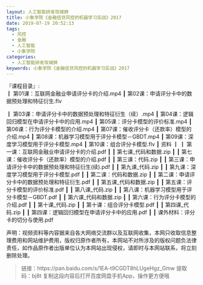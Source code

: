 ```yaml
---
layout: 人工智能研发攻城狮
title: 小象学院《金融信贷风控的机器学习实战》2017
date: 2019-07-19 20:52:13
tags:
  - 风控
  - 金融
  - 人工智能
  - 小象学院
categories:
  - 人工智能研发攻城狮
keywords: 小象学院《金融信贷风控的机器学习实战》2017
---
```

『课程目录』:  
┃  第01课：互联网金融业申请评分卡的介绍.mp4
┃  第02课：申请评分卡中的数据预处理和特征衍生.flv
<!-- more --> 
┃  第03课：申请评分卡中的数据预处理和特征衍生（续）.mp4
┃  第04课：逻辑回归模型在申请评分卡中的应用.mp4
┃  第05课：评分卡模型的评价标准.mp4
┃  第06课：行为评分卡模型的介绍.mp4
┃  第07课：催收评分卡（还款率）模型的介绍.mp4
┃  第08课：机器学习模型用于评分卡模型－GBDT.mp4
┃  第09课：深度学习模型用于评分卡模型.mp4
┃  第10课：组合评分卡模型.flv
┃  资料
┃  ┃  第一课：互联网金融业申请评分卡的介绍.pdf
┃  ┃  第七课_代码和数据.zip
┃  ┃  第七课：催收评分卡（还款率）模型的介绍.pdf
┃  ┃  第三课：代码.zip
┃  ┃  第三课：申请评分卡中的数据预处理和特征衍生(续).pdf
┃  ┃  第九课_代码.zip
┃  ┃  第九课：深度学习模型用于评分卡模型.pdf
┃  ┃  第二课：代码和数据.zip
┃  ┃  第二课：申请评分卡中的数据预处理和特征衍生.pdf
┃  ┃  第五课_代码和数据.zip
┃  ┃  第五课：评分卡模型的评价标准.pdf
┃  ┃  第八课_代码.zip
┃  ┃  第八课：机器学习模型用于评分卡模型－GBDT.pdf
┃  ┃  第六课_代码和数据.zip
┃  ┃  第六课：行为评分卡模型的介绍.pdf
┃  ┃  第十课_代码.zip
┃  ┃  第十课：组合评分卡模型.pdf
┃  ┃  第四课_代码.zip
┃  ┃  第四课：逻辑回归模型在申请评分卡中的应用.pdf
┃  ┃  课外材料：评分卡的切分与使用.pdf


<div class="post-copyright">
    <div class="post-copyright__author">
      <span class="post-copyright-meta">声明：视频资料等内容据来自各大网络交流群以及互联网收集，本网只收取信息整理费用和网站维护费用，版权归原作者所有，本网站不对所涉及的版权问题负法律责任，如作品原作者出版单位认为本网站出现侵权，请即时与本网站联系，将立刻删除处理。 </span>
    </div>
</div>

<blockquote class="blockquote-center">
链接：https://pan.baidu.com/s/1EA-t9CGDT8hLUgeHgz_Gmw 
提取码：bj8t 
复制这段内容后打开百度网盘手机App，操作更方便哦
</blockquote>

